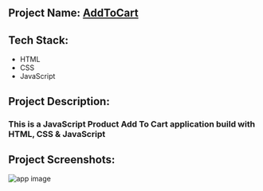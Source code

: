 ## Project Name: [AddToCart]()

## Tech Stack:
- HTML
- CSS
- JavaScript

## Project Description:
### This is a JavaScript Product Add To Cart application build with HTML, CSS & JavaScript

## Project Screenshots:
![app image](https://i.ibb.co/qnMYCTF/Screenshot-564.png)

